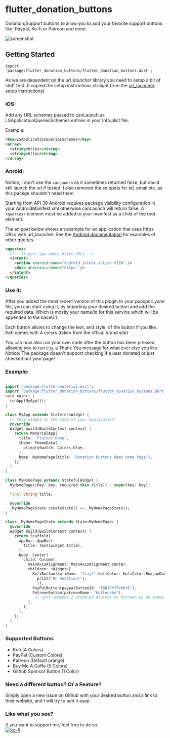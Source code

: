 # flutter_donation_buttons

Donation/Support buttons to allow you to add your favorite support buttons like: Paypal, Ko-fi or Patreon and more.

![screenshot](https://raw.githubusercontent.com/Flajt/flutter_donation_buttons/master/screenshots/screenshot.jpg)
## Getting Started

`import 'package:flutter_donation_buttons/flutter_donation_buttons.dart';`

As we are dependent on the *url_launcher* library you need to setup a bit of stuff first.
(I copied the setup instructions straight from the [url_launcher](https://pub.dev/packages/url_launcher) setup instructions)
### IOS:

Add any URL schemes passed to canLaunch as LSApplicationQueriesSchemes entries in your Info.plist file.

Example:
```xml
<key>LSApplicationQueriesSchemes</key>
<array>
  <string>https</string>
  <string>http</string>
</array>
```
### Anroid:
Notice, I don't use the `canLaunch` as it sometimes returned false, but could still launch the url if tested.
I also removed the snippets for tel, email etc. as this packge shouldn't need them. 

Starting from API 30 Android requires package visibility configuration in your AndroidManifest.xml otherwise canLaunch will return false. 
A `<queries>` element must be added to your manifest as a child of the root element.

The snippet below shows an example for an application that uses https URLs with url_launcher. See the [Android documentation](https://developer.android.com/training/package-visibility/use-cases) for examples of other queries.
```xml
<queries>
  <!-- If your app opens https URLs -->
  <intent>
    <action android:name="android.intent.action.VIEW" />
    <data android:scheme="https" />
  </intent>
</queries>
```
### Use it:

After you added the most recent version of this plugin to your *pubspec.yaml* file, you can start using it, by importing your desired button and add the required data. Which is mostly your name/id for this service which will be appended to the baseUrl.

Each button allows to change the text, and style, of the button if you like.
Kofi comes with 4 colors (taken from the offical brand site)

You can now also run your own code after the button has been pressed, allowing you to run e.g. a Thank You message for what ever else you like. Notice: The package doesn't support checking if a user donated or just checked out your page!

### Example:

```dart

import 'package:flutter/material.dart';
import 'package:flutter_donation_buttons/flutter_donation_buttons.dart';
void main() {
  runApp(MyApp());
}

class MyApp extends StatelessWidget {
  // This widget is the root of your application.
  @override
  Widget build(BuildContext context) {
    return MaterialApp(
      title: 'Flutter Demo',
      theme: ThemeData(
        primarySwatch: Colors.blue,
      ),
      home: MyHomePage(title: 'Donation Buttons Demo Home Page'),
    );
  }
}

class MyHomePage extends StatefulWidget {
  MyHomePage({Key? key, required this.title}) : super(key: key);

  final String title;

  @override
  _MyHomePageState createState() => _MyHomePageState();
}

class _MyHomePageState extends State<MyHomePage> {
  @override
  Widget build(BuildContext context) {
    return Scaffold(
      appBar: AppBar(
        title: Text(widget.title),
      ),
      body: Center(
        child: Column(
          mainAxisAlignment: MainAxisAlignment.center,
          children: <Widget>[
            KofiButton(kofiName: "flajt",kofiColor: KofiColor.Red,onDonation: (){
              print("On Donation!");
              }),
            PayPalButton(paypalButtonId: "T6NT2YYTVX6VS"),
            PatreonButton(patreonName: "buttonshy"),
             // Just someone I stumbled accross on Patreon as an example, not affiliaited with him
          ],
        ),
      ),
    );
  }
}

```

### Supported Buttons:
 - Kofi (4 Colors)
 - PayPal (Custom Colors)
 - Patreon (Default orange)
 - Buy Me A Coffe (5 Colors)
 - Github Sponsor Button (1 Color)

### Need a different button? Or a Feature?
Simply open a new issue on Github with your desired button and a link to their website, and I will try to add it asap.

### Like what you see?
If you want to support me, feel free to do so.
<br>
[![ko-fi](https://ko-fi.com/img/githubbutton_sm.svg)](https://ko-fi.com/J3J25543M)